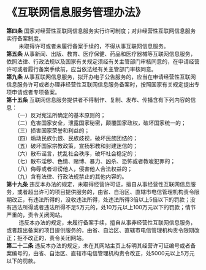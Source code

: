 

# 《互联网信息服务管理办法》

**第四条** 国家对经营性互联网信息服务实行许可制度；对非经营性互联网信息服务实行备案制度。  
　　 未取得许可或者未履行备案手续的，不得从事互联网信息服务。  
**第五条**
从事新闻、出版、教育、医疗保健、药品和医疗器械等互联网信息服务，依照法律、行政法规以及国家有关规定须经有关主管部门审核同意的，在申请经营许可或者履行备案手续前，应当依法经有关主管部门审核同意。  
**第九条**
从事互联网信息服务，拟开办电子公告服务的，应当在申请经营性互联网信息服务许可或者办理非经营性互联网信息服务备案时，按照国家有关规定提出专项申请或者专项备案。  
**第十五条** 互联网信息服务提供者不得制作、复制、发布、传播含有下列内容的信息：  
　　（一）反对宪法所确定的基本原则的；  
　　（二）危害国家安全，泄露国家秘密，颠覆国家政权，破坏国家统一的；  
　　（三）损害国家荣誉和利益的；  
　　（四）煽动民族仇恨、民族歧视，破坏民族团结的；  
　　（五）破坏国家宗教政策，宣扬邪教和封建迷信的；  
　　（六）散布谣言，扰乱社会秩序，破坏社会稳定的；  
　　（七）散布淫秽、色情、赌博、暴力、凶杀、恐怖或者教唆犯罪的；  
　　（八）侮辱或者诽谤他人，侵害他人合法权益的；  
　　（九）含有法律、行政法规禁止的其他内容的。  
**第十九条**
违反本办法的规定，未取得经营许可证，擅自从事经营性互联网信息服务，或者超出许可的项目提供服务的，由省、自治区、直辖市电信管理机构责令限期改正，有违法所得的，没收违法所得，处违法所得3倍以上5倍以下的罚款；没有违法所得或者违法所得不足5万元的，处10万元以上100万元以下的罚款；情节严重的，责令关闭网站。  
　　
违反本办法的规定，未履行备案手续，擅自从事非经营性互联网信息服务，或者超出备案的项目提供服务的，由省、自治区、直辖市电信管理机构责令限期改正；拒不改正的，责令关闭网站。  
**第二十二条**
违反本办法的规定，未在其网站主页上标明其经营许可证编号或者备案编号的，由省、自治区、直辖市电信管理机构责令改正，处5000元以上5万元以下的罚款。
